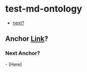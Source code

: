 # test-md-ontology

- [next?](./Next.md)

## Anchor [Link](#here)?

### Next Anchor?

<div id="here">
- [Here]
</div>
